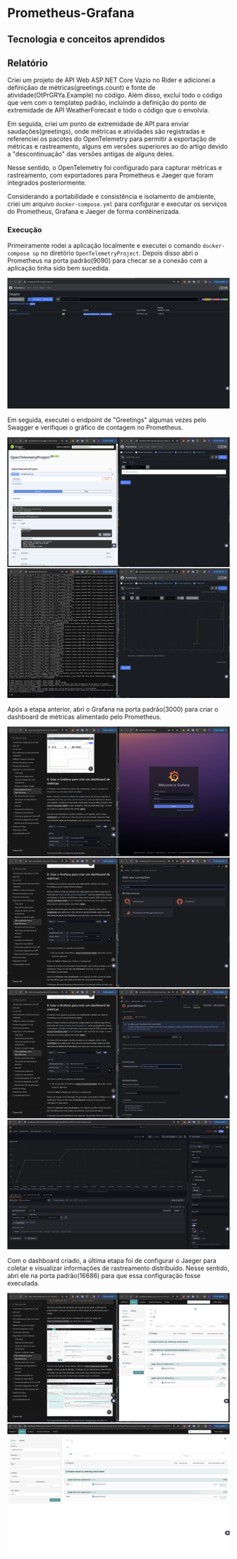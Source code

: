 # Prometheus-Grafana
## Tecnologia e conceitos aprendidos


## Relatório
Criei um projeto de API Web ASP.NET Core Vazio no Rider e adicionei a definiçãao de métricas(greetings.count) e fonte de atividade(OtPrGRYa.Example) no código. Além disso, excluí todo o código que vem com o templatep padrão, incluindo a definição do ponto de extremidade de API WeatherForecast e todo o código que o envolvia.

Em seguida, criei um ponto de extremidade de API para enviar saudações(greetings), onde métricas e atividades são registradas e referenciei os pacotes do OpenTelemetry para permitir a exportação de métricas e rastreamento, alguns em versões superiores ao do artigo devido a "descontinuação" das versões antigas de alguns deles.

Nesse sentido, o OpenTelemetry foi configurado para capturar métricas e rastreamento, com exportadores para Prometheus e Jaeger que foram integrados posteriormente.

Considerando a portabilidade e consistência e isolamento de ambiente, criei um arquivo `docker-compose.yml` para configurar e executar os serviços do Prometheus, Grafana e Jaeger de forma contêinerizada.

### Execução
Primeiramente rodei a aplicação localmente e executei o comando `docker-compose up` no diretório `OpenTelemetryProject`. Depois disso abri o Prometheus na porta padrão(9090) para checar se a conexão com a aplicação tinha sido bem sucedida.

<img src="https://github.com/vict0rcarvalh0/Prometheus-Grafana/blob/main/assets/img1.png">

Em seguida, executei o endpoint de "Greetings" algumas vezes pelo Swagger e verifiquei o gráfico de contagem no Prometheus.

<img src="https://github.com/vict0rcarvalh0/Prometheus-Grafana/blob/main/assets/img2.png">
<img src="https://github.com/vict0rcarvalh0/Prometheus-Grafana/blob/main/assets/img3.png">

Após a etapa anterior, abri o Grafana na porta padrão(3000) para criar o dashboard de métricas alimentado pelo Prometheus.

<img src="https://github.com/vict0rcarvalh0/Prometheus-Grafana/blob/main/assets/img4.png">
<img src="https://github.com/vict0rcarvalh0/Prometheus-Grafana/blob/main/assets/img5.png">
<img src="https://github.com/vict0rcarvalh0/Prometheus-Grafana/blob/main/assets/img6.png">
<img src="https://github.com/vict0rcarvalh0/Prometheus-Grafana/blob/main/assets/img7.png">

Com o dashboard criado, a última etapa foi de configurar o Jaeger para coletar e visualizar informações de rastreamento distribuído. Nesse sentido, abri ele na porta padrão(16686) para que essa configuração fosse executada.

<img src="https://github.com/vict0rcarvalh0/Prometheus-Grafana/blob/main/assets/img8.png">
<img src="https://github.com/vict0rcarvalh0/Prometheus-Grafana/blob/main/assets/img9.png">
